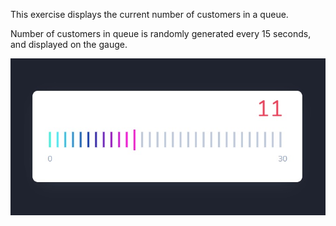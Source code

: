This exercise displays the current number of customers in a queue.

Number of customers in queue is randomly generated every 15 seconds, and displayed on the gauge.

![Screenshot](screenshot.jpg)
